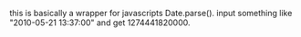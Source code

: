 this is basically a wrapper for javascripts Date.parse().
input something like "2010-05-21 13:37:00" and get 1274441820000.
